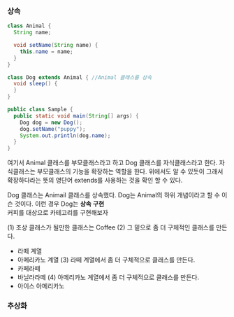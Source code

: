 <h3>상속</h3>

```java
class Animal {
  String name;

  void setName(String name) {
    this.name = name;
  }
}

class Dog extends Animal { //Animal 클래스를 상속
  void sleep() {
  }
}

public class Sample {
  public static void main(String[] args) {
    Dog dog = new Dog();
    dog.setName("puppy");
    System.out.println(dog.name);
  }
}
```

여기서 Animal 클래스를 부모클래스라고 하고 Dog 클래스를 자식클래스라고 한다.
자식클래스는 부모클래스의 기능을 확장하는 역할을 한다.
위에서도 알 수 있듯이 그래서 확장하다라는 뜻의 영단어 extends를 사용하는 것을 확인 할 수 있다.
<br>

Dog 클래스는 Animail 클래스를 상속했다. Dog는 Animal의 하위 개념이라고 할 수 이슨 것이다. 이런 경우 Dog는 
**상속 구현** <br>
커피를 대상으로 카테고리를 구현해보자

(1) 조상 클래스가 될만한 클래스는 Coffee
(2) 그 밑으로 좀 더 구체적인 클래스를 만든다.
  * 라떼 계열
  * 아메리카노 계열
(3) 라떼 계열에서 좀 더 구체적으로 클래스를 만든다.
  * 카페라떼
  * 바닐라라떼
(4) 아메리카노 계열에서 좀 더 구체적으로 클래스를 만든다.
  * 아이스 아메리카노
    

<h3>추상화</h3>
